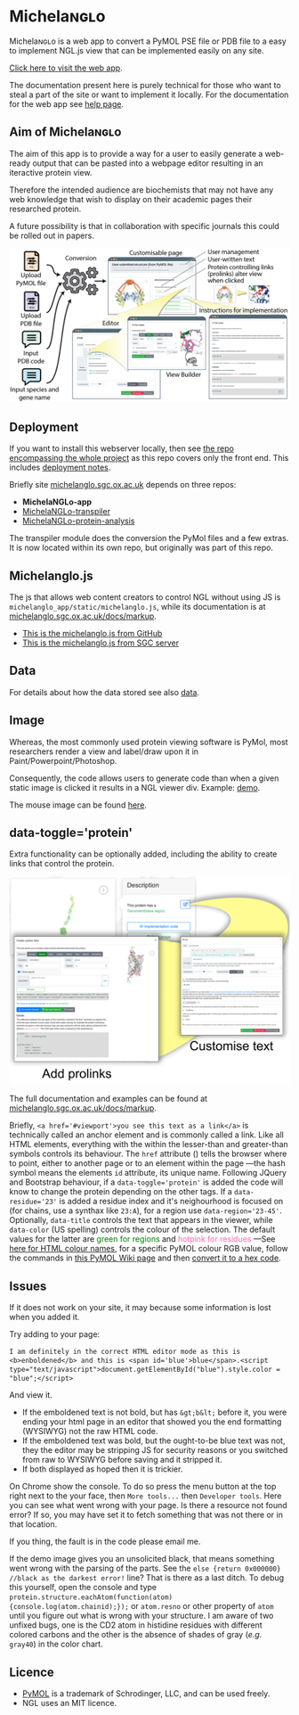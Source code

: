 # Michelaɴɢʟo
Michelaɴɢʟo is a web app to convert a PyMOL PSE file or PDB file to a easy to implement NGL.js view that can be implemented easily on any site.

[Click here to visit the web app](https://michelanglo.sgc.ox.ac.uk).

The documentation present here is purely technical for those who want to steal a part of the site or want to implement it locally.
For the documentation for the web app see [help page](https://michelanglo.sgc.ox.ac.uk/docs).

## Aim of Michelaɴɢʟo

The aim of this app is to provide a way for a user to easily generate a web-ready output that can be pasted into a webpage editor resulting in an iteractive protein view.

Therefore the intended audience are biochemists that may not have any web knowledge that wish to display on their academic pages their researched protein.

A future possibility is that in collaboration with specific journals this could be rolled out in papers.

![process](git_docs/images/Fig1_v3.jpg)

## Deployment

If you want to install this webserver locally, then see [the repo encompassing the whole project](https://github.com/matteoferla/Michelanglo-and-Venus)
as this repo covers only the front end. This includes [deployment notes](https://github.com/matteoferla/Michelanglo-and-Venus/blob/main/app_deployment.md).

Briefly site [michelanglo.sgc.ox.ac.uk](https://michelanglo.sgc.ox.ac.uk) depends on three repos:
* **MichelaNGLo-app**
* [MichelaNGLo-transpiler](https://github.com/matteoferla/MichelaNGLo-transpiler)
* [MichelaNGLo-protein-analysis](https://github.com/matteoferla/MichelaNGLo-protein-analysis)

The transpiler module does the conversion the PyMol files and a few extras.
It is now located within its own repo, but originally was part of this repo.

## Michelanglo.js
The js that allows web content creators to control NGL without using JS is `michelanglo_app/static/michelanglo.js`, while its documentation is at [michelanglo.sgc.ox.ac.uk/docs/markup](michelanglo.sgc.ox.ac.uk/docs/markup).

* [This is the michelanglo.js from GitHub](michelanglo_app/static/michelanglo.js)
* [This is the michelanglo.js from SGC server](michelanglo.sgc.ox.ac.uk/michelanglo.js)

## Data
For details about how the data stored see also [data](git_docs/data.md).

## Image

Whereas, the most commonly used protein viewing software is PyMol, most researchers render a view and label/draw upon it in Paint/Powerpoint/Photoshop.

Consequently, the code allows users to generate code than when a given static image is clicked it results in a NGL viewer div. Example: [demo](https://michelanglo.sgc.ox.ac.uk/LZTR1.html).

The mouse image can be found [here](git_docs/images/clickmap.jpg).

## data-toggle='protein'
Extra functionality can be optionally added, including the ability to create links that control the protein.

![prolink](./git_docs/images/fig%201.jpg)

The full documentation and examples can be found at [michelanglo.sgc.ox.ac.uk/docs/markup](https://michelanglo.sgc.ox.ac.uk/docs/markup).

Briefly, `<a href='#viewport'>you see this text as a link</a>` is technically called an anchor element and is commonly called a link.
Like all HTML elements, everything with the within the lesser-than and greater-than symbols controls its behaviour.
The `href` attribute () tells the browser where to point, either to another page or to an element within the page &mdash;the hash symbol means the elements `id` attribute, its unique name.
Following JQuery and Bootstrap behaviour, if a `data-toggle='protein'` is added the code will know to change the protein depending on the other tags.
If a `data-residue='23'` is added a residue index and it's neighourhood is focused on (for chains, use a synthax like `23:A`), for a region use `data-region='23-45'`.
Optionally, `data-title` controls the text that appears in the viewer, while `data-color` (US spelling) controls the colour of the selection.
The default values for the latter are <span style='color: green;'>green for regions</span> and <span style='color: hotpink;'>hotpink for residues</span> &mdash;See [here for HTML colour names](https://htmlcolorcodes.com/color-names/), for a specific PyMOL colour RGB value, follow the commands in [this PyMOL Wiki page](https://pymolwiki.org/index.php/Get_Color_Indices) and then [convert it to a hex code](https://htmlcolorcodes.com/color-picker/).

## Issues
If it does not work on your site, it may because some information is lost when you added it.

Try adding to your page:

    I am definitely in the correct HTML editor mode as this is <b>enboldened</b> and this is <span id='blue'>blue</span>.<script type="text/javascript">document.getElementById("blue").style.color = "blue";</script>

And view it.

* If the emboldened text is not bold, but has `&gt;b&lt;` before it, you were ending your html page in an editor that showed you the end formatting (WYSIWYG) not the raw HTML code.
* If the emboldened text was bold, but the ought-to-be blue text was not, they the editor may be stripping JS for security reasons or you switched from raw to WYSIWYG before saving and it stripped it.
* If both displayed as hoped then it is trickier.

On Chrome show the console. To do so press the menu button at the top right next to the your face, then `More tools...` then `Developer tools`.
Here you can see what went wrong with your page. Is there a resource not found error? If so, you may have set it to fetch something that was not there or in that location.

If you thing, the fault is in the code please email me.

If the demo image gives you an unsolicited black, that means something went wrong with the parsing of the parts. See the `else {return 0x000000} //black as the darkest error!` line? That is there as a last ditch.
To debug this yourself, open the console and type `protein.structure.eachAtom(function(atom) {console.log(atom.chainid);});` or `atom.resno` or other property of `atom` until you figure out what is wrong with your structure.
I am aware of two unfixed bugs, one is the CD2 atom in histidine residues with different colored carbons and the other is the absence of shades of gray (_e.g._ `gray40`) in the color chart.



## Licence
* [PyMOL](https://github.com/schrodinger/pymol-open-source/blob/master/LICENSE) is a trademark of Schrodinger, LLC, and can be used freely.
* NGL uses an MIT licence.
